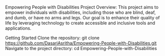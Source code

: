 Empowering People with Disabilities
Project Overview:
This project aims to empower individuals with disabilities, including those who are blind, deaf, and dumb, or have no arms and legs. Our goal is to enhance their quality of life by leveraging technology to create accessible and inclusive tools and applications.

Getting Started
Clone the repository:
git clone https://github.com/DasariAsritha/Empowering-People-with-Disabilities.git
Navigate to the project directory:
cd Empowering-People-with-Disabilities
